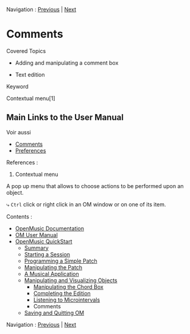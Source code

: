 Navigation : [Previous](5cComplete "page précédente\(Listening to
Microintervals\)") | [Next](6_Quit "Next\(Saving and
Quitting OM\)")


# Comments

Covered Topics

  * Adding and manipulating a comment box

  * Text edition 

Keyword

Contextual menu[1]

## Main Links to the User Manual

Voir aussi

  * [Comments](Comments)
  * [Preferences](Preferences)

References :

  1. Contextual menu

A pop up menu that allows to choose actions to be performed upon an object.

⤷ `Ctrl` click or right click in an OM window or on one of its item.

Contents :

  * [OpenMusic Documentation](OM-Documentation)
  * [OM User Manual](OM-User-Manual)
  * [OpenMusic QuickStart](QuickStart-Chapters)
    * [Summary](Intro_1)
    * [Starting a Session](1_StartSession)
    * [Programming a Simple Patch](2_progpatch)
    * [Manipulating the Patch](3ManipPatch)
    * [A Musical Application](4_MusicalAp)
    * [Manipulating and Visualizing Objects](5_CompletEdition)
      * [Manipulating the Chord Box](5aComplete)
      * [Completing the Edition](5bComplete)
      * [Listening to Microintervals](5cComplete)
      * Comments
    * [Saving and Quitting OM](6_Quit)

Navigation : [Previous](5cComplete "page précédente\(Listening to
Microintervals\)") | [Next](6_Quit "Next\(Saving and
Quitting OM\)")

